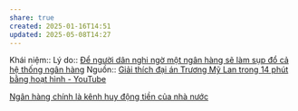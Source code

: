 ```yaml
---
share: true
created: 2025-01-16T14:51
updated: 2025-05-08T14:27
---
```

Khái niệm:: 
Lý do:: [Để người dân nghi ngờ một ngân hàng sẽ làm sụp đổ cả hệ thống ngân hàng](../../../../%E2%9A%A1Hi%E1%BB%83u%20bi%E1%BA%BFt%20s%C3%A2u/T%E1%BB%95%20ch%E1%BB%A9c%20t%C3%A0i%20ch%C3%ADnh/T%E1%BB%95%20ch%E1%BB%A9c%20t%C3%ADn%20d%E1%BB%A5ng/Ng%C3%A2n%20h%C3%A0ng,%20%C4%91i%E1%BB%83m%20t%C3%ADn%20d%E1%BB%A5ng/%C4%90%E1%BB%83%20ng%C6%B0%E1%BB%9Di%20d%C3%A2n%20nghi%20ng%E1%BB%9D%20m%E1%BB%99t%20ng%C3%A2n%20h%C3%A0ng%20s%E1%BA%BD%20l%C3%A0m%20s%E1%BB%A5p%20%C4%91%E1%BB%95%20c%E1%BA%A3%20h%E1%BB%87%20th%E1%BB%91ng%20ng%C3%A2n%20h%C3%A0ng.md)
Nguồn:: [Giải thích đại án Trương Mỹ Lan trong 14 phút bằng hoạt hình - YouTube](https://youtu.be/eXXtXEiJM3c?si=CaQK2s_MS7PDJ_vu)

[Ngân hàng chính là kênh huy động tiền của nhà nước](./Ng%C3%A2n%20h%C3%A0ng%20ch%C3%ADnh%20l%C3%A0%20k%C3%AAnh%20huy%20%C4%91%E1%BB%99ng%20ti%E1%BB%81n%20c%E1%BB%A7a%20nh%C3%A0%20n%C6%B0%E1%BB%9Bc.md)